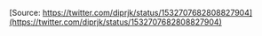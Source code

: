 [Source: https://twitter.com/diprjk/status/1532707682808827904](https://twitter.com/diprjk/status/1532707682808827904)